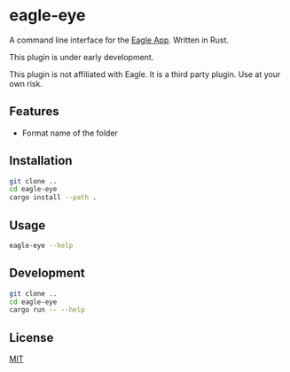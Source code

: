 # eagle-eye

A command line interface for the [Eagle App](https://eagle.cool/).
Written in Rust.

This plugin is under early development.

This plugin is not affiliated with Eagle. It is a third party plugin. Use at your own risk.


## Features

- Format name of the folder

## Installation

```bash
git clone ..
cd eagle-eye
cargo install --path .
```

## Usage

```bash
eagle-eye --help
```

## Development

```bash
git clone ..
cd eagle-eye
cargo run -- --help
```

## License

[MIT](https://choosealicense.com/licenses/mit/)
